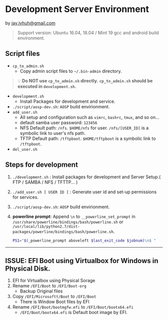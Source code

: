 # Development Server Environment #
by jay.jyhuh@gmail.com

> Support version: Ubuntu 16.04, 18.04 / Mint 19
> gcc and android build environment.

## Script files
- `cp_to_admin.sh`
  - Copy admin script files to `~/.bin-admin` directory.
> 💡 **Do NOT use `cp_to_admin.sh` directly.**
> **`cp_to_admin.sh` should be executed in `development.sh`.**
- `development.sh`
  - Install Packages for development and service.
- `./script/aosp-dev.sh`: `AOSP` build envirionment.
- `add_user.sh`
  - All setup and configuration such as `vimrc`, `bashrc`, `tmux`, and so on...
  - default samba user password: `123456`
  - NFS Default path: `/nfs`. `$HOME/nfs` for user. `/nfs/[USER_ID]` is a symbolic link to user's nfs path.
  - TFTP Default path: `/tftpboot`. `$HOME/tftpboot` is a symbolic link to `/tftpboot`.
- `del_user.sh`

## Steps for development
1. `./development.sh` : Install packages for development and Server Setup.( FTP / SAMBA / NFS / TFTTP... )
2. `./add_user.sh [ USER ID ]` : Generate user id and set-up permissions for services.
3. `./script/aosp-dev.sh`: `AOSP` build envirionment.
4. **powerline prompt**: Append `\n` to `__powerline_set_prompt` in  `/usr/share/powerline/bindings/bash/powerline.sh` or `/usr/local/lib/python2.7/dist-packages/powerline/bindings/bash/powerline.sh`.

    ```bash
    PS1="$(_powerline_prompt aboveleft $last_exit_code $jobnum)\n$ "
    ```
---

## ISSUE: EFI Boot using Virtualbox for Windows in Physical Disk.

1. EFI for Virtualbox using Physical Sorage
2. Rename `/EFI/Boot` to `/EFI/Boot-org`
   - Backup Original files
3. Copy `/EFI/Microsoftt/Boot` to `/EFI/Boot`
   - There is Window Boot files by EFI
4. Rename `/EFI/Boot/bootmgfw.efi` to `/EFI/Boot/bootx64.efi`
   - `/EFI/Boot/bootx64.efi` is Default boot image by EFI.